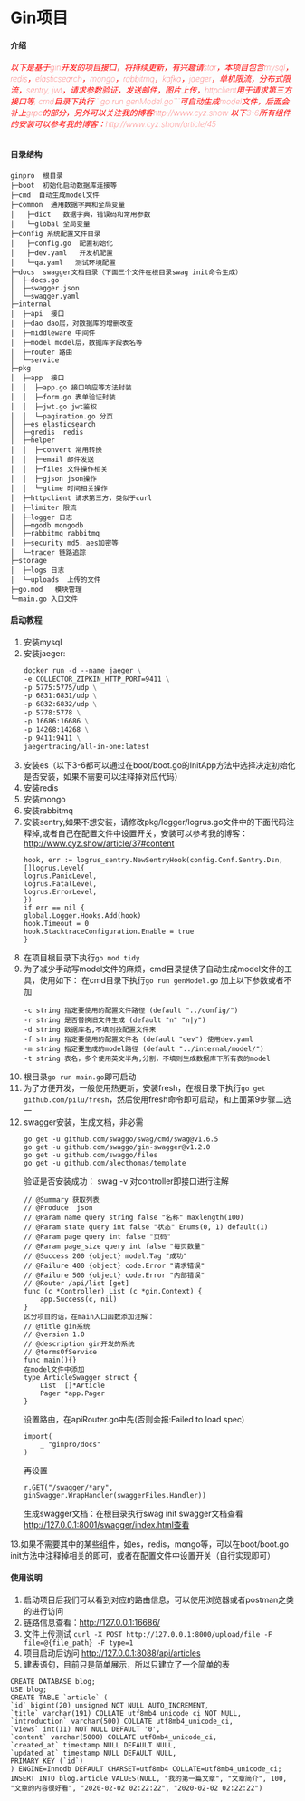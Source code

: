 # Gin项目

#### 介绍
<h6 style="color:red;font-weight:100;">以下是基于gin开发的项目接口，将持续更新，有兴趣请star，本项目包含mysql，redis，elasticsearch，mongo，rabbitmq，kafka，jaeger，单机限流，分布式限流，sentry, jwt，请求参数验证，发送邮件，图片上传，httpclient用于请求第三方接口等, cmd目录下执行```go run genModel.go```可自动生成model文件，后面会补上grpc的部分，另外可以关注我的博客http://www.cyz.show 以下3-6所有组件的安装可以参考我的博客：http://www.cyz.show/article/45</h6>

#### 目录结构
~~~
ginpro  根目录
├─boot  初始化启动数据库连接等
├─cmd  自动生成model文件
├─common  通用数据字典和全局变量
│   ├─dict   数据字典，错误码和常用参数
│   └─global 全局变量    
├─config 系统配置文件目录
│   ├─config.go  配置初始化
│   ├─dev.yaml   开发机配置
│   └─qa.yaml   测试环境配置    
├─docs  swagger文档目录（下面三个文件在根目录swag init命令生成）
│  ├─docs.go            
│  ├─swagger.json            
│  └─swagger.yaml
├─internal  
│  ├─api  接口                    
│  ├─dao dao层，对数据库的增删改查            
│  ├─middleware 中间件            
│  ├─model model层，数据库字段表名等            
│  ├─router 路由            
│  └─service 
├─pkg  
│  ├─app  接口     
│  │  ├─app.go 接口响应等方法封装        
│  │  ├─form.go 表单验证封装            
│  │  ├─jwt.go jwt鉴权            
│  │  └─pagination.go 分页  
│  ├─es elasticsearch     
│  ├─gredis  redis    
│  ├─helper
│  │  ├─convert 常用转换        
│  │  ├─email 邮件发送            
│  │  ├─files 文件操作相关            
│  │  ├─gjson json操作            
│  │  └─gtime 时间相关操作  
│  ├─httpclient 请求第三方，类似于curl   
│  ├─limiter 限流            
│  ├─logger 日志                   
│  ├─mgodb mongodb                   
│  ├─rabbitmq rabbitmq                   
│  ├─security md5，aes加密等                       
│  └─tracer 链路追踪
├─storage               
│  ├─logs 日志            
│  └─uploads  上传的文件 
├─go.mod   模块管理   
└─main.go 入口文件
~~~

#### 启动教程
1. 安装mysql
2. 安装jaeger:
   ```dockerfile
   docker run -d --name jaeger \
   -e COLLECTOR_ZIPKIN_HTTP_PORT=9411 \
   -p 5775:5775/udp \
   -p 6831:6831/udp \
   -p 6832:6832/udp \
   -p 5778:5778 \
   -p 16686:16686 \
   -p 14268:14268 \
   -p 9411:9411 \
   jaegertracing/all-in-one:latest
   ```
3.  安装es（以下3-6都可以通过在boot/boot.go的InitApp方法中选择决定初始化是否安装，如果不需要可以注释掉对应代码）
4.  安装redis
5.  安装mongo
6.  安装rabbitmq
7.  安装sentry,如果不想安装，请修改pkg/logger/logrus.go文件中的下面代码注释掉,或者自己在配置文件中设置开关，安装可以参考我的博客：http://www.cyz.show/article/37#content
    ```golang
    hook, err := logrus_sentry.NewSentryHook(config.Conf.Sentry.Dsn, []logrus.Level{
    logrus.PanicLevel,
    logrus.FatalLevel,
    logrus.ErrorLevel,
    })
    if err == nil {
    global.Logger.Hooks.Add(hook)
    hook.Timeout = 0
    hook.StacktraceConfiguration.Enable = true
    }
    ```
8.  在项目根目录下执行```go mod tidy```
9. 为了减少手动写model文件的麻烦，cmd目录提供了自动生成model文件的工具，使用如下：
   在cmd目录下执行```go run genModel.go``` 加上以下参数或者不加
   ```
   -c string 指定要使用的配置文件路径 (default "../config/")
   -r string 是否替换旧文件生成 (default "n" "n|y")
   -d string 数据库名,不填则按配置文件来
   -f string 指定要使用的配置文件名 (default "dev") 使用dev.yaml
   -m string 指定要生成的model路径 (default "../internal/model/")
   -t string 表名，多个使用英文半角,分割，不填则生成数据库下所有表的model
   ```
10.  根目录```go run main.go```即可启动
11.  为了方便开发，一般使用热更新，安装fresh，在根目录下执行```go get github.com/pilu/fresh```，然后使用fresh命令即可启动，和上面第9步骤二选一
12. swagger安装，生成文档，非必需
    ```
    go get -u github.com/swaggo/swag/cmd/swag@v1.6.5 
    go get -u github.com/swaggo/gin-swagger@v1.2.0
    go get -u github.com/swaggo/files
    go get -u github.com/alecthomas/template
    ```
    验证是否安装成功： swag -v
    对controller即接口进行注解
    ```
    // @Summary 获取列表
    // @Produce  json
    // @Param name query string false "名称" maxlength(100)
    // @Param state query int false "状态" Enums(0, 1) default(1)
    // @Param page query int false "页码"
    // @Param page_size query int false "每页数量"
    // @Success 200 {object} model.Tag "成功"
    // @Failure 400 {object} code.Error "请求错误"
    // @Failure 500 {object} code.Error "内部错误"
    // @Router /api/list [get]
    func (c *Controller) List (c *gin.Context) {
        app.Success(c, nil)
    }
    区分项目的话，在main入口函数添加注解：
    // @title gin系统
    // @version 1.0
    // @description gin开发的系统
    // @termsOfService 
    func main(){}
    在model文件中添加
    type ArticleSwagger struct {
        List  []*Article
        Pager *app.Pager
    }
    ```
    设置路由，在apiRouter.go中先(否则会报:Failed to load spec)
    ```
    import(
        _ "ginpro/docs"
    )
    ```
    再设置
    ```
    r.GET("/swagger/*any", ginSwagger.WrapHandler(swaggerFiles.Handler))
    ```
    生成swagger文档：在根目录执行swag init
    swagger文档查看 http://127.0.0.1:8001/swagger/index.html查看
    
13.如果不需要其中的某些组件，如es，redis，mongo等，可以在boot/boot.go init方法中注释掉相关的即可，或者在配置文件中设置开关（自行实现即可）
#### 使用说明

1.  启动项目后我们可以看到对应的路由信息，可以使用浏览器或者postman之类的进行访问
2.  链路信息查看：http://127.0.0.1:16686/
3.  文件上传测试 ```curl -X POST http://127.0.0.1:8000/upload/file -F file=@{file_path} -F type=1```
4. 项目启动后访问 http://127.0.0.1:8088/api/articles
5.  建表语句，目前只是简单展示，所以只建立了一个简单的表
```mysql
CREATE DATABASE blog;
USE blog;
CREATE TABLE `article` (
`id` bigint(20) unsigned NOT NULL AUTO_INCREMENT,
`title` varchar(191) COLLATE utf8mb4_unicode_ci NOT NULL,
`introduction` varchar(500) COLLATE utf8mb4_unicode_ci,
`views` int(11) NOT NULL DEFAULT '0',
`content` varchar(5000) COLLATE utf8mb4_unicode_ci,
`created_at` timestamp NULL DEFAULT NULL,
`updated_at` timestamp NULL DEFAULT NULL,
PRIMARY KEY (`id`)
) ENGINE=Innodb DEFAULT CHARSET=utf8mb4 COLLATE=utf8mb4_unicode_ci;
INSERT INTO blog.article VALUES(NULL, "我的第一篇文章", "文章简介", 100, "文章的内容很好看", "2020-02-02 02:22:22", "2020-02-02 02:22:22") 
```
